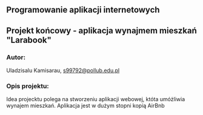 ## Programowanie aplikacji internetowych
## Projekt końcowy - aplikacja wynajmem mieszkań "Larabook"

### Autor:
Uladzisalu Kamisarau, s99792@pollub.edu.pl

### Opis projektu:
Idea projecktu polega na stworzeniu aplikacji webowej,
któta umóżliwia wynajem mieszkań. Aplikacja jest w dużym stopni 
kopią AirBnb
